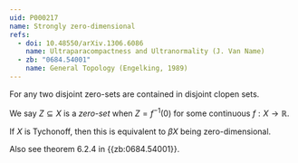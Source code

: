 ```yaml
---
uid: P000217
name: Strongly zero-dimensional
refs:
  - doi: 10.48550/arXiv.1306.6086
    name: Ultraparacompactness and Ultranormality (J. Van Name)
  - zb: "0684.54001"
    name: General Topology (Engelking, 1989)
---
```


For any two disjoint zero-sets are contained in disjoint clopen sets.

We say $Z\subseteq X$ is a *zero-set* when $Z = f^{-1}(0)$ for some continuous $f:X\to\mathbb{R}$.

If $X$ is Tychonoff, then this is equivalent to $\beta X$ being zero-dimensional.

Also see theorem 6.2.4 in {{zb:0684.54001}}. 
